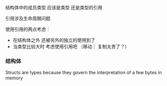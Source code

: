 
结构体中的成员类型 应该是类型 还是类型的引用

引用涉及生命周期问题

使用引用的两点考虑：
- 在结构体之外 还被另外的独立的使用到了
- 当类型比较大时 考虑使用引用吧 （移动｜ 复制太贵了？）


### 结构体
Structs are types because they govern the interpretation of a few bytes in memory